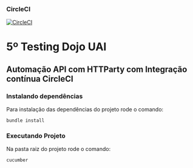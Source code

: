 
### CircleCI ###
[![CircleCI](https://circleci.com/gh/rbercam/testing_dojo_uai_api.svg?style=svg)](https://circleci.com/gh/rbercam/testing_dojo_uai_api)

# 5º Testing Dojo UAI #
## Automação API com HTTParty com Integração contínua CircleCI ##


### Instalando dependências ###
Para instalação das dependências do projeto rode o comando:
```shell
bundle install
```

### Executando Projeto ###
Na pasta raiz do projeto rode o comando:
```shell
cucumber
```